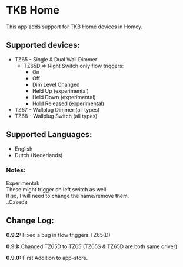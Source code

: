 # TKB Home
This app adds support for TKB Home devices in Homey.

## Supported devices:
+ TZ65 - Single & Dual Wall Dimmer
  - TZ65D => Right Switch only flow triggers:
    - On
    - Off
    - Dim Level Changed
    - Held Up (experimental)
    - Held Down (experimental)
    - Hold Released (experimental)
+ TZ67 - Wallplug Dimmer (all types)
+ TZ68 - Wallplug Switch (all types)

## Supported Languages:
* English
* Dutch (Nederlands)

### Notes:
Experimental:  
These might trigger on left switch as well.  
If so, I will need to change the name/remove them.  
..Caseda

## Change Log:
**0.9.2:**
Fixed a bug in flow triggers TZ65(D)  

**0.9.1:**
Changed TZ65D to TZ65 (TZ65S & TZ65D are both same driver)  

**0.9.0:**
First Addition to app-store.

